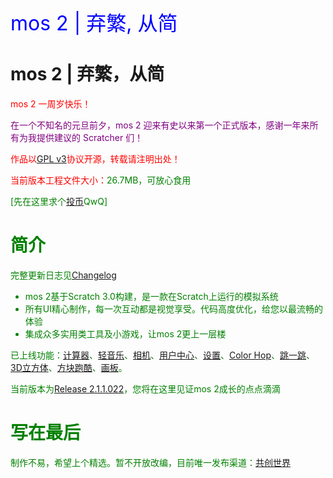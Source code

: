<td bgcolor="blue" data-xg_idx="99"> <font color="blue" size="6" data-xg_idx="19">mos 2 | 弃繁, 从简</font></td>

# mos 2 | 弃繁，从简

<font color="red">mos 2 一周岁快乐！

<font color="purple">在一个不知名的元旦前夕，mos 2 迎来有史以来第一个正式版本，感谢一年来所有为我提供建议的 Scratcher 们！
  
<font color="red">作品以[GPL v3](https://github.com/fengyec2/mos-2/blob/main/LICENSE)协议开源，转载请注明出处！

当前版本工程文件大小：<font color="green">26.7MB，可放心食用

[先在这里求个[投币](https://www.ccw.site/detail/601d373c9baa5d5383685e68?inviteCode=J3eGePeA4xoXIDno)QwQ]

# 简介

完整更新日志见[Changelog](https://github.com/fengyec2/mos-2/blob/main/Changelog)

<ul>
  <li>mos 2基于Scratch 3.0构建，是一款在Scratch上运行的模拟系统</li>
  <li>所有UI精心制作，每一次互动都是视觉享受。代码高度优化，给您以最流畅的体验</li>
  <li>集成众多实用类工具及小游戏，让mos 2更上一层楼</li>
</ul>

已上线功能：[计算器](https://github.com/fengyec2/mos-2)、[轻音乐](https://github.com/fengyec2/mos-2/)、[相机](https://github.com/fengyec2/mos-2/)、[用户中心](https://github.com/fengyec2/mos-2/)、[设置](https://github.com/fengyec2/mos-2/)、[Color Hop](https://github.com/fengyec2/mos-2/)、[跳一跳](https://github.com/fengyec2/mos-2/)、[3D立方体](https://github.com/fengyec2/mos-2/)、[方块跑酷](https://github.com/fengyec2/mos-2/)、[画板](https://github.com/fengyec2/mos-2/)。

当前版本为[Release 2.1.1.022](https://github.com/fengyec2/mos-2/)，您将在这里见证mos 2成长的点点滴滴

# 写在最后
  
制作不易，希望上个精选。暂不开放改编，目前唯一发布渠道：[共创世界](https://www.ccw.site/detail/601d373c9baa5d5383685e68?inviteCode=J3eGePeA4xoXIDno)
